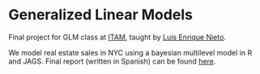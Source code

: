 # Generalized Linear Models

Final project for GLM class at [ITAM](https://www.itam.mx/en), taught by [Luis Enrique Nieto](http://allman.rhon.itam.mx/~lnieto/).

We model real estate sales in NYC using a bayesian multilevel model in R and JAGS. Final report (written in Spanish) can be found [here](https://mariobecerra.github.io/files/school_projects/GLM_Becerra_Lopez.pdf).
